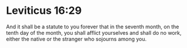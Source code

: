 # Leviticus 16:29

And it shall be a statute to you forever that in the seventh month, on the tenth day of the month, you shall afflict yourselves and shall do no work, either the native or the stranger who sojourns among you.
